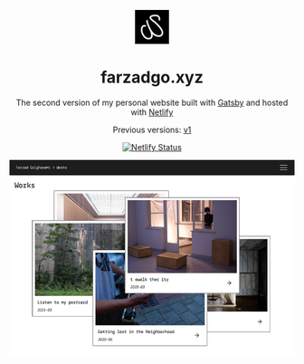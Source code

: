 <p align="center">
  <a href="https://farzadgo.xyz" target="_blank">
    <img alt="fagosemi" src="https://raw.githubusercontent.com/farzadgo/v2/master/src/images/favicon.png" width="60" />
  </a>
</p>
<h1 align="center">
  farzadgo.xyz
</h1>
<p align="center">
  The second version of my personal website built with <a href="https://www.gatsbyjs.org/" target="_blank">Gatsby</a> and hosted with <a href="https://www.netlify.com/" target="_blank">Netlify</a>
</p>
<p align="center">
  Previous versions:
  <a href="https://github.com/farzadgo/v1" target="_blank">v1</a>
</p>
<p align="center">
  <a href="https://app.netlify.com/sites/farzadgo/deploys" target="_blank">
    <img src="https://api.netlify.com/api/v1/badges/aecbc81f-d87a-444f-981b-3dfa6acf3a4e/deploy-status" alt="Netlify Status" />
  </a>
</p>

![demo](https://raw.githubusercontent.com/farzadgo/v2/master/static/demo.png)


